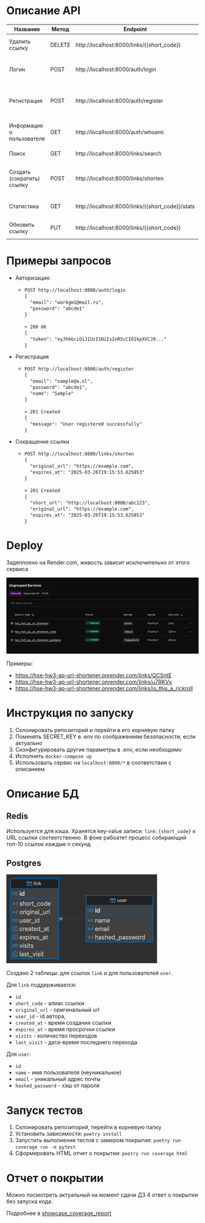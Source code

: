 # Описание API


| Название                   | Метод  | Endpoint                                         | Аутентификация | Описание                                                    | Тело запроса                                                                            |
|----------------------------|--------|--------------------------------------------------|----------------|-------------------------------------------------------------|-----------------------------------------------------------------------------------------|
| Удалить ссылку             | DELETE | http://localhost:8000/links/{{short_code}}       | Bearer Token   | Удаляет ссылку.                                             | `{ "original_url": "https://youtube.com" }`                                             |
| Логин                      | POST   | http://localhost:8000/auth/login                 | Нет            | Авторизует пользователя по email и паролю.                  | `{ "email": "sample@a.nl", "password": "abcde1" }`                                      |
| Регистрация                | POST   | http://localhost:8000/auth/register              | Нет            | Регистрирует нового пользователя с email, паролем и именем. | `{ "email": "sample@a.nl", "password": "abcde1", "name": "Sample" }`                    |
| Информация о пользователе  | GET    | http://localhost:8000/auth/whoami                | Bearer token   | Отдает информацию о текущем пользователе.                   | -                                                                                       |
| Поиск                      | GET    | http://localhost:8000/links/search               | Bearer Token   | Ищет ссылки на original_url.                                | -                                                                                       | 
| Создать (сократить) ссылку | POST   | http://localhost:8000/links/shorten              | Bearer Token   | Создает ссылку с необязательной датой просрочки.            | `{ "original_url": "https://youtube.com", "expires_at": "2025-03-26T19:15:53.625853" }` |
| Статистика                 | GET    | http://localhost:8000/links/{{short_code}}/stats | Bearer Token   | Выдает статистику для ссылки.                               | -                                                                                       |
| Обновить ссылку            | PUT    | http://localhost:8000/links/{{short_code}}       | Bearer Token   | Обновляет оригинальный URL ссылки.                          | `{ "original_url": "https://youtube.com" }`                                             |


# Примеры запросов

- Авторизация: 
  - ```
    POST http://localhost:8000/auth/login
    {
      "email": "workgm1@mail.ru",
      "password": "abcde1"
    }
  
    > 200 OK
    {
      "token": "eyJhbGciOiJIUzI1NiIsInR5cCI6IkpXVCJ9..."
    }
    ```
  
- Регистрация
  - ```
    POST http://localhost:8000/auth/register
    {
      "email": "sample@a.nl",
      "password": "abcde1",
      "name": "Sample"
    }
  
    > 201 Created
    {
      "message": "User registered successfully"
    }
    ```

- Сокращение ссылки
  - ```
    POST http://localhost:8000/links/shorten
    {
      "original_url": "https://example.com",
      "expires_at": "2025-03-26T19:15:53.625853"
    }
  
    > 201 Created
    {
      "short_url": "http://localhost:8000/abc123",
      "original_url": "https://example.com",
      "expires_at": "2025-03-26T19:15:53.625853"
    }
    ```

# Deploy

Задеплоено на Render.com, живость зависит исключительно от этого сервиса

![Services Overview](deploy.png)

Примеры:
- https://hse-hw3-ap-url-shortener.onrender.com/links/QCSntE
- https://hse-hw3-ap-url-shortener.onrender.com/links/u7RKVx
- https://hse-hw3-ap-url-shortener.onrender.com/links/is_this_a_rickroll

# Инструкция по запуску

1. Склонировать репозиторий и перейти в его корневую папку
2. Поменять SECRET_KEY в .env по соображениям безопасности, если актуально
3. Сконфигурировать другие параметры в .env, если необходимо
4. Исполнить `docker-compose up`
5. Использовать сервис на `localhost:8000/*` в соответствии с описанием

# Описание БД

## Redis

Используется для кэша. Хранятся key-value записи: `link:{short_code}` к URL ссылки соответственно.
В фоне рабоатет процесс собирающий топ-10 ссылок каждые n секунд

## Postgres

![Schema](schema.png)

Создано 2 таблицы: для ссылок `link` и для пользователей `user`.

Для `link` поддерживается:

- `id`
- `short_code` - алиас ссылки
- `original_url` - оригинальный url
- `user_id` - id автора,
- `created_at` - время создания ссылки
- `expires_at` - время просрочки ссылки
- `visits` - количество переходов
- `last_visit` - дата-время последнего перехода

Для `user`:

- `id`
- `name` - имя пользователя (неуникальное)
- `email` - уникальный адрес почты
- `hashed_password` - хэш от
  пароля 

# Запуск тестов

1. Склонировать репозиторий, перейти в корневую папку
2. Установить зависимости: `poetry install`
3. Запустить выполнение тестов с замером покрытия: `poetry run coverage run -m pytest`
4. Сформировать HTML отчет о покрытии: `poetry run coverage html`

# Отчет о покрытии

Можно посмотреть актуальный на момент сдачи ДЗ 4 ответ о покрытии без запуска кода.

Подробнее в [showcase_coverage_report](showcase_coverage_report/README.md)